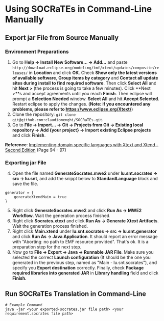 
# Using SOCRaTEs in Command-Line Manually

## Export jar File from Source Manually
### Environment Preparations
1. Go to **Help -> Install New Software... -> Add...** and paste `http://download.eclipse.org/modeling/tmf/xtext/updates/composite/releases/` in **Location** and click **OK**. Check **Show only the latest versions of available software**, **Group items by category** and **Contact all update sites during install to find required software**. Then click **Select All** and hit **Next >** (the process is going to take a few minutes). Click **Next >**s and accept agreements until you reach **Finish**. Then eclipse will prompt a **Selection Needed** window. **Select All** and hit **Accept Selected**. Restart eclipse to apply the changes. (**Note: if you encountered any problems, please refer to https://www.eclipse.org/Xtext/**)
2. Clone the repository: `git clone git@github.com:claudiomenghi/SOCRaTEs.git`.
3. Go to **File -> Import... -> Git -> Projects from Git -> Existing local repository -> Add {your project} -> Import existing Eclipse projects** and click **Finish**. 

**Reference**: [Implementing domain specific languages with Xtext and Xtend - Second Edition](https://github.com/varmaprr/books/blob/master/Implementing%20Domain%20Specific%20Languages%20with%20Xtext%20and%20Xtend%20-%20Second%20Edition.pdf) (Page 94 - 97)

### Exporting jar File
4. Open the file named **GenerateSocrates.mwe2** under **lu.snt.socrates -> src -> lu.snt**, and add the snippt below to **StandardLanguage** block and save the file.
```
generator = {
    generateXtendMain = true
}
```
5. Right click **GenerateSocrates.mwe2** and click **Run As -> MWE2 Workflow**. Wait the generation process finished.
6. Right click **Socrates.xtext** and click **Run As -> Generate Xtext Artifacts**. Wait the generation process finished.
7. Right click **Main.xtend** under **lu.snt.socrates -> src -> lu.snt.generator** and click **Run As -> Java Application**. It should report an error message with "Aborting: no path to EMF resource provided". That's ok. It is a preparation step for the next step.
6. Now go to **File -> Export -> Java -> Runnable JAR File**. Make sure you selected the correct **Launch configuration** (It should be the one you generated in the previous step, named as "Main - lu.snt.socrates"), and specify you **Export destination** correctly. Finally, check **Package required libraries into generated JAR** in **Library handling** field and click **Finish**.

## Run SOCRaTEs Translation in Command-Line

```
# Example Command
java -jar <your exported-socrates.jar file path> <your requirement.socrates file path>
```
